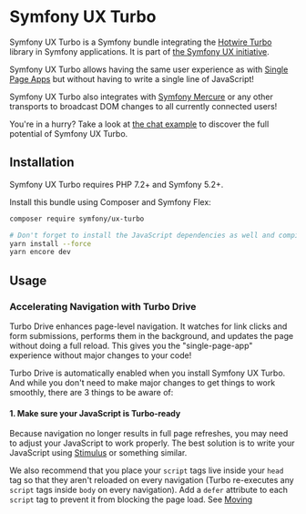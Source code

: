 # Symfony UX Turbo

Symfony UX Turbo is a Symfony bundle integrating the [Hotwire Turbo](https://turbo.hotwired.dev)
library in Symfony applications. It is part of [the Symfony UX initiative](https://symfony.com/ux).

Symfony UX Turbo allows having the same user experience as with [Single Page Apps](https://en.wikipedia.org/wiki/Single-page_application)
but without having to write a single line of JavaScript!

Symfony UX Turbo also integrates with [Symfony Mercure](https://symfony.com/doc/current/mercure.html)
or any other transports to broadcast DOM changes to all currently connected users!

You're in a hurry? Take a look at [the chat example](#sending-async-changes-using-mercure-a-chat)
to discover the full potential of Symfony UX Turbo.

## Installation

Symfony UX Turbo requires PHP 7.2+ and Symfony 5.2+.

Install this bundle using Composer and Symfony Flex:

```sh
composer require symfony/ux-turbo

# Don't forget to install the JavaScript dependencies as well and compile
yarn install --force
yarn encore dev
```

## Usage

### Accelerating Navigation with Turbo Drive

Turbo Drive enhances page-level navigation. It watches for link clicks and form submissions,
performs them in the background, and updates the page without doing a full reload.
This gives you the "single-page-app" experience without major changes to your code!

Turbo Drive is automatically enabled when you install Symfony UX Turbo. And while
you don't need to make major changes to get things to work smoothly, there are 3
things to be aware of:

#### 1. Make sure your JavaScript is Turbo-ready

Because navigation no longer results in full page refreshes, you may need to
adjust your JavaScript to work properly. The best solution is to write your
JavaScript using [Stimulus](https://stimulus.hotwired.dev/) or something similar.

We also recommend that you place your `script` tags live inside your `head` tag so
that they aren't reloaded on every navigation (Turbo re-executes any `script` tags
inside `body` on every navigation). Add a `defer` attribute to each `script` tag
to prevent it from blocking the page load. See
[Moving <script> inside <head> and the "defer" Attribute](https://symfony.com/blog/moving-script-inside-head-and-the-defer-attribute)
for more info.

#### 2. Reloading When a JavaScript/CSS File Changes

Turbo drive can automatically perform a full refresh if the content of one of
your CSS or JS files _changes_, to ensure that your users always have the latest
version.

To enable this, first verify that you have versioning enabled in Encore so that
your filenames change when the file contents change:

```js
// webpack.config.js

Encore.
    // ...
    .enableVersioning(Encore.isProduction())
```

Then add a `data-turbo-track="reload"` attribute to all of your `script` and
`link` tags:

```yml
# config/packages/webpack_encore.yaml
webpack_encore:
    # ...

    script_attributes:
        defer: true
        'data-turbo-track': reload
    link_attributes:
        'data-turbo-track': reload
```

For more info, see:
[Turbo: Reloading When Assets Change](https://turbo.hotwired.dev/handbook/drive#reloading-when-assets-change)

#### 3. Form Response Code Changes

Turbo Drive also converts form submissions to AJAX calls. To get it to work, you
_do_ need to adjust your code to return a 422 status code on a validation error
(instead of a 200).

If you're using Symfony 5.3, the new `renderForm()` shortcut takes care of this
automatically:

```php
/**
 * @Route("/product/new", name="product_new")
 */
public function newProduct(Request $request): Response
{
    $form = this->createForm(ProductFormType::class, null, [
        'action' => $this->generateUrl('product_new'),
    ]);
    $form->handleRequest($request);

    if ($form->isSubmitted() && $form->isValid()) {
        // save...

        return $this->redirectToRoute('product_list');
    );

    return $this->renderForm('product/new.html.twig', [
        'form' => $form,
    ]);
}
```

If you're _not_ using the `renderForm()` shortcut, adjust your code manually:

```diff
/**
 * @Route("/product/new")
 */
public function newProduct(Request $request): Response
{
    $form = $this->createForm(ProductFormType::class);
    $form->handleRequest($request);

    if ($form->isSubmitted() && $form->isValid()) {
        // save...
    }

+    $response = new Response(null, $form->isSubmitted() ? 422 : 200);

    return $this->render('product/new.html.twig', [
        'form' => $form->createView()
-    ]);
+    ], $response);
}
```

This changes the response status code to 422 on validation error, which tells Turbo
Drive that the form submit failed and it should re-render with the errors. You
can _also_ choose to change the success redirect status code from 302 (the default)
to 303 (`HTTP_SEE_OTHER`). That's not required for Turbo Drive, but 303 is "more
correct" for this situation.

> **NOTE:**
> When your form contains more than one submit button and, you want to check which of the buttons was clicked
> to adapt the program flow in your controller. You need to add a value to each button because
> Turbo Drive doesn't send element with empty value:

```php
$builder
    // ...
    ->add('save', SubmitType::class, [
        'label' => 'Create Task',
        'attr' => [
            'value' => 'create-task'
        ]
    ])
    ->add('saveAndAdd', SubmitType::class, [
        'label' => 'Save and Add',
        'attr' => [
            'value' => 'save-and-add'
        ]
    ]);
```

#### More Turbo Drive Info

[Read the Turbo Drive documentation](https://turbo.hotwired.dev/handbook/drive) to learn about the advanced features offered
by Turbo Drive.

### Decomposing Complex Pages with Turbo Frames

Once Symfony UX Turbo is installed, you can also leverage [Turbo Frames](https://turbo.hotwired.dev/handbook/introduction#turbo-frames-decompose-complex-pages):

```twig
{# home.html.twig #}
{% extends 'base.html.twig' %}

{% block body %}
    <turbo-frame id="the_frame_id">
        <a href="{{ path('another-page') }}">This block is scoped, the rest of the page will not change if you click here!</a>
    </turbo-frame>
{% endblock %}
```

```twig
{# another-page.html.twig #}
{% extends 'base.html.twig' %}

{% block body %}
    <div>This will be discarded</div>

    <turbo-frame id="the_frame_id">
        The content of this block will replace the content of the Turbo Frame!
        The rest of the HTML generated by this template (outside of the Turbo Frame) will be ignored.
    </turbo-frame>
{% endblock %}
```

The content of a frame can be lazy loaded:

```twig
{# home.html.twig #}
{% extends 'base.html.twig' %}

{% block body %}
    <turbo-frame id="the_frame_id" src="{{ path('block') }}">
        A placeholder.
    </turbo-frame>
{% endblock %}
```

In your controller, you can detect if the request has been triggered by a Turbo Frame, and retrieve the ID of this frame:

```php
// src/Controller/MyController.php
namespace App\Controller;

use Symfony\Component\HttpFoundation\Request;
use Symfony\Component\HttpFoundation\Response;
use Symfony\Component\Routing\Annotation\Route;

class MyController
{
    #[Route('/')]
    public function home(Request $request): Response
    {
        // Get the frame ID (will be null if the request hasn't been triggered by a Turbo Frame)
        $frameId = $request->headers->get('Turbo-Frame');

        // ...
    }
}
```

#### Writing Tests

Under the hood, Symfony UX Turbo relies on JavaScript to update the HTML page.
To test if your website works properly, you will have to write [UI tests](https://martinfowler.com/articles/practical-test-pyramid.html#UiTests).

Fortunately, we've got you covered! [Symfony Panther](https://github.com/symfony/panther) is a convenient testing tool
using real browsers to test your Symfony application. It shares the same API as BrowserKit, the functional testing tool shipped with Symfony.

[Install Symfony Panther](https://github.com/symfony/panther#installing-panther), and write a test for our Turbo Frame:

```php
// tests/TurboFrameTest.php
namespace App\Tests;

use Symfony\Component\Panther\PantherTestCase;

class TurboFrameTest extends PantherTestCase
{
    public function testFrame(): void
    {
        $client = self::createPantherClient();
        $client->request('GET', '/');

        $client->clickLink('This block is scoped, the rest of the page will not change if you click here!');
        $this->assertSelectorTextContains('body', 'This will replace the content of the Turbo Frame!');
    }
}
```

Run `bin/phpunit` to execute the test! Symfony Panther automatically starts your application with a web server
and tests it using Google Chrome or Firefox!

You can even watch changes happening in the browser by using: `PANTHER_NO_HEADLESS=1 bin/phpunit --debug`

[Read the Turbo Frames documentation](https://turbo.hotwired.dev/handbook/frames) to learn everything you can do using Turbo Frames.

### Coming Alive with Turbo Streams

Turbo Streams are a way for the server to send partial page updates to clients.
There are two main ways to receive the updates:

-   in response to a user action, for instance when the user submits a form;
-   asynchronously, by sending updates to clients using [Mercure](https://mercure.rocks),
    [WebSocket](https://developer.mozilla.org/en-US/docs/Web/API/WebSockets_API) and similar protocols.

#### Forms

Let's discover how to use Turbo Streams to enhance your [Symfony forms](https://symfony.com/doc/current/forms.html):

```php
// src/Controller/TaskController.php
namespace App\Controller;

// ...
use Symfony\Bundle\FrameworkBundle\Controller\AbstractController;
use Symfony\Component\HttpFoundation\Request;
use Symfony\Component\HttpFoundation\Response;
use Symfony\UX\Turbo\Stream\TurboStreamResponse;
use App\Entity\Task;

class TaskController extends AbstractController
{
    public function new(Request $request): Response
    {
        $form = $this->createForm(TaskType::class, new Task());

        $form->handleRequest($request);

        if ($form->isSubmitted() && $form->isValid()) {
            $task = $form->getData();
            // ... perform some action, such as saving the task to the database

            // 🔥 The magic happens here! 🔥
            if (TurboStreamResponse::STREAM_FORMAT === $request->getPreferredFormat()) {
                // If the request comes from Turbo, only send the HTML to update using a TurboStreamResponse
                return $this->render('task/success.stream.html.twig', ['task' => $task], new TurboStreamResponse());
            }

            // If the client doesn't support JavaScript, or isn't using Turbo, the form still works as usual.
            // Symfony UX Turbo is all about progressively enhancing your apps!
            return $this->redirectToRoute('task_success', [], Response::HTTP_SEE_OTHER);
        }

        // Symfony 5.3+
        return $this->renderForm('task/new.html.twig', [
            'form' => $form,
        ]);
    }
}
```

```twig
{# success.stream.html.twig #}

<turbo-stream action="replace" target="my_div_id">
    <template>
        The element having the id "my_div_id" will be replace by this block, without a full page reload!

        <div>The task "{{ task }}" has been created!</div>
    </template>
</turbo-stream>
```

Supported actions are `append`, `prepend`, `replace`, `update` and `remove`.
[Read the Turbo Streams documentation for more details](https://turbo.hotwired.dev/handbook/streams).

#### Sending Async Changes using Mercure: a Chat

Symfony UX Turbo also supports broadcasting HTML updates to all currently connected clients,
using the [Mercure](https://mercure.rocks) protocol or any other.

To illustrate this, let's build a chat system with **0 lines of JavaScript**!

Start by installing [the Mercure support](https://symfony.com/doc/current/mercure.html) on your project:

```sh
composer require symfony/ux-turbo-mercure
yarn install --force
yarn encore dev
```

The easiest way to have a working development (and production-ready) environment is to use [Symfony Docker](https://github.com/dunglas/symfony-docker/),
which comes with a Mercure hub integrated in the web server.

If you use Symfony Flex, the configuration has been generated for you, be sure to update the `MERCURE_URL` in
the `.env` file to point to a Mercure Hub (it's not necessary if you are using Symfony Docker).

Otherwise, configure Mercure Hub(s) to use:

```yaml
# config/packages/turbo.yaml
turbo:
    mercure:
        hubs: [default]
```

Let's create our chat:

```php
// src/Controller/ChatController.php
namespace App\Controller;

use Symfony\Bundle\FrameworkBundle\Controller\AbstractController;
use Symfony\Component\Form\Extension\Core\Type\SubmitType;
use Symfony\Component\Form\Extension\Core\Type\TextType;
use Symfony\Component\HttpFoundation\Request;
use Symfony\Component\HttpFoundation\Response;
use Symfony\Component\Mercure\HubInterface;

class ChatController extends AbstractController
{
    public function chat(Request $request, HubInterface $hub): Response
    {
        $form = $this->createFormBuilder()
            ->add('message', TextType::class, ['attr' => ['autocomplete' => 'off']])
            ->add('send', SubmitType::class)
            ->getForm();

        $emptyForm = clone $form; // Used to display an empty form after a POST request
        $form->handleRequest($request);

        if ($form->isSubmitted() && $form->isValid()) {
            $data = $form->getData();

            // 🔥 The magic happens here! 🔥
            // The HTML update is pushed to the client using Mercure
            $hub->publish(new Update(
                'chat',
                $this->renderView('chat/message.stream.html.twig', ['message' => $data['message']])
            ));

            // Force an empty form to be rendered below
            // It will replace the content of the Turbo Frame after a post
            $form = $emptyForm;
        }

        return $this->renderForm('chat/index.html.twig', [
            'form' => $form,
         ]);
    }
}
```

```twig
{# chat/index.html.twig #}
{% extends 'base.html.twig' %}

{% block body %}
    <h1>Chat</h1>

    <div id="messages" {{ turbo_stream_listen('chat') }}>
        {#
            The messages will be displayed here.
            "turbo_stream_listen()" automatically registers a Stimulus controller that subscribes to the "chat" topic as managed by the transport.
            All connected users will receive the new messages!
         #}
    </div>

    <turbo-frame id="message_form">
        {{ form(form) }}

        {#
            The form is displayed in a Turbo Frame, with this trick a new empty form is displayed after every post,
            but the rest of the page will not change.
        #}
    </turbo-frame>
{% endblock %}
```

```twig
{# chat/message.stream.html.twig #}

{# New messages received through the Mercure connection are appended to the div with the "messages" ID. #}
<turbo-stream action="append" target="messages">
    <template>
        <div>{{ message }}</div>
    </template>
</turbo-stream>
```

Keep in mind that you can use all features provided by Symfony Mercure, including [private updates](https://symfony.com/doc/current/mercure.html#authorization)
(to ensure that only authorized users will receive the updates) and [async dispatching with Symfony Messenger](https://symfony.com/doc/current/mercure.html#async-dispatching).

#### Broadcast Doctrine Entities Update

Symfony UX Turbo also comes with a convenient integration with Doctrine ORM.

With a single attribute, your clients can subscribe to creations, updates and deletions of entities:

```php
// src/Entity/Book.php
namespace App\Entity;

use Doctrine\ORM\Mapping as ORM;
use Symfony\UX\Turbo\Attribute\Broadcast;

/**
 * @ORM\Entity
 */
#[Broadcast] // 🔥 The magic happens here
class Book
{
    /**
     * @ORM\Column(type="integer")
     * @ORM\Id
     * @ORM\GeneratedValue(strategy="AUTO")
     */
    public ?int $id = null;

    /**
     * @ORM\Column
     */
    public string $title = '';
}
```

To subscribe to updates of an entity, pass it as parameter of the `turbo_stream_listen()` Twig helper:

```twig
<div id="book_{{ book.id }}" {{ turbo_stream_listen(book) }}></div>
```

Alternatively, you can subscribe to updates made to all entities of a given class by using its Fully Qualified Class Name:

```twig
<div id="books" {{ turbo_stream_listen('App\\Entity\\Book') }}></div>
```

Finally, create the template that will be rendered when an entity is created, modified or deleted:

```twig
{# templates/broadcast/Book.stream.html.twig #}

{% block create %}
    <turbo-stream action="append" target="books">
        <template>
            <div id="{{ 'book_' ~ id }}">{{ entity.title }} (#{{ id }})</div>
        </template>
    </turbo-stream>
{% endblock %}

{% block update %}
    <turbo-stream action="update" target="book_{{ id }}">
        <template>
            {{ entity.title }} (#{{ id }}, updated)
        </template>
    </turbo-stream>
{% endblock %}

{% block remove %}
    <turbo-stream action="remove" target="book_{{ id }}"></turbo-stream>
{% endblock %}
```

By convention, Symfony UX Turbo will look for a template named `templates/broadcast/{ClassName}.stream.html.twig`.
This template **must** contain at least 3 blocks: `create`, `update` and `remove` (they can be empty, but they must exist).

Every time an entity marked with the `Broadcast` attribute changes, Symfony UX Turbo will render the associated template
and will broadcast the changes to all connected clients.

Each block must contain a list of Turbo Stream actions. These actions will be automatically applied by Turbo to the DOM
tree of every connected client. Each template can contain as many actions as needed.

For instance, if the same entity is displayed on different pages, you can include all actions updating these different places
in the template.
Actions applying to non-existing DOM elements will simply be ignored.

The current entity, the string representation of its identifier(s), the action (`create`, `update` or `remove`) and options set on the `Broadcast` attribute
are passed to the template as variables: `entity`, `id`, `action` and `options`.

### Broadcast Conventions and Configuration

Because Symfony UX Turbo needs access to their identifier, entities have to either be managed
by Doctrine ORM, have a public property named `id`, or have a public method named `getId()`.

Symfony UX Turbo will look for a template named after mapping their Fully Qualified Class Names.
For example and by default, if a class marked with the `Broadcast` attribute is named `App\Entity\Foo`,
the corresponding template will be found in `templates/broadcast/Foo.stream.html.twig`.

It's possible to configure own namespaces are mapped to templates by using the `turbo.broadcast.entity_template_prefixes` configuration options.
The default is defined as such:

```yaml
# config/packages/turbo.yaml
turbo:
    broadcast:
        entity_template_prefixes:
            App\Entity\: broadcast/
```

Finally, it's also possible to explicitly set the template to use with the `template` parameter of the `Broadcast` attribute:

```php
#[Broadcast(template: 'my-template.stream.html.twig')]
class Book { /* ... */ }
```

### Broadcast Options

The `Broadcast` attribute comes with a set of handy options:

-   `transports` (`string[]`): a list of transports to broadcast to
-   `topics` (`string[]`): a list of topics to use, the default topic is derived from the FQCN of the entity and from its id
-   `template` (`string`): Twig template to render (see above)

Options are transport-sepcific.
When using Mercure, some extra options are supported:

-   `private` (`bool`): marks Mercure updates as private
-   `sse_id` (`string`): `id` field of the SSE
-   `sse_type` (`string`): `type` field of the SSE
-   `sse_retry` (`int`): `retry` field of the SSE

Example:

```php
// src/Entity/Book.php
namespace App\Entity;

use Symfony\UX\Turbo\Attribute\Broadcast;

#[Broadcast(template: 'foo.stream.html.twig', private: true)]
class Book
{
    // ...
}
```

### Using Multiple Transports

Symfony UX Turbo allows sending Turbo Streams updates using multiple transports.
For instance, it's possible to use several Mercure hubs with the following configuration:

```yaml
# config/packages/mercure.yaml
mercure:
    hubs:
        hub1:
            url: https://hub1.example.net/.well-known/mercure
            jwt: snip
        hub2:
            url: https://hub2.example.net/.well-known/mercure
            jwt: snip
```

```yaml
# config/packages/turbo.yaml
turbo:
    mercure:
        hubs: [hub1, hub2]
```

Use the appropriate Mercure `HubInterface` service to send a change using a specific transport:

```php
// src/Controller/MyController.php
namespace App\Controller;

use Symfony\Bundle\FrameworkBundle\Controller\AbstractController;
use Symfony\Component\HttpFoundation\Response;
use Symfony\Component\Mercure\HubInterface;
use Symfony\Component\Mercure\Update;

class MyController extends AbstractController
{
    public function publish(HubInterface $hub1): Response
    {
        $id = $hub1->publish(new Update('topic', 'content'));

        return new Response("Update #{$id} published.");
    }
}
```

Changes made to entities marked with the `#[Broadcast]` attribute will be sent using all configured transport by default.
You can specify the list of transports to use for a specific entity class using the `transports` parameter:

```php
// src/Entity/Book.php
namespace App\Entity;

use Symfony\UX\Turbo\Attribute\Broadcast;

#[Broadcast(transports: ['hub1', 'hub2'])]
/** ... */
class Book
{
    // ...
}
```

Finally, generate the HTML attributes registering the Stimulus controller
corresponding to your transport by passing an extra argument to `turbo_stream_listen()`:

```twig
<div id="messages" {{ turbo_stream_listen('App\Entity\Book', 'hub2') }}></div>
```

### Registering a Custom Transport

If you prefer using another protocol than Mercure, you can create custom transports:

```php
// src/Turbo/Broadcaster.php
namespace App\Turbo;

use Symfony\UX\Turbo\Attribute\Broadcast;
use Symfony\UX\Turbo\Broadcaster\BroadcasterInterface;

class Broadcaster implements BroadcasterInterface
{
    public function broadcast(object $entity, string $action): void
    {
        // This method will be called everytime an object marked with the #[Broadcast] attribute is changed
        $attribute = (new \ReflectionClass($entity))->getAttributes(Broadcast::class)[0] ?? null;
        // ...
    }
}
```

```php
// src/Turbo/TurboStreamListenRenderer.php
namespace App\Turbo;

use Symfony\Component\DependencyInjection\Attribute\AsTaggedItem;
use Symfony\UX\Turbo\Twig\TurboStreamListenRendererInterface;
use Symfony\WebpackEncoreBundle\Twig\StimulusTwigExtension;
use Twig\Environment;

#[AsTaggedItem(index: 'my-transport')]
class TurboStreamListenRenderer implements TurboStreamListenRendererInterface
{
    public function __construct(
        private StimulusTwigExtension $stimulusTwigExtension,
    ) {}

    /**
     * @param string|object $topic
     */
    public function renderTurboStreamListen(Environment $env, $topic): string
    {
        return $this->stimulusTwigExtension->renderStimulusController(
            $env,
            'your_stimulus_controller',
            [/* controller values such as topic */]
        );
    }
}
```

The broadcaster must be registered as a service tagged with `turbo.broadcaster` and the renderer must be tagged with `turbo.renderer.stream_listen`.
If you enabled [autoconfigure option](https://symfony.com/doc/current/service_container.html#the-autoconfigure-option) (it's the case by default), these tags will be added automatically because these classes implement the `BroadcasterInterface` and `TurboStreamListenRendererInterface` interfaces,
the related services will be.

## Backward Compatibility promise

This bundle aims at following the same Backward Compatibility promise as the Symfony framework:
[https://symfony.com/doc/current/contributing/code/bc.html](https://symfony.com/doc/current/contributing/code/bc.html)

However, it is currently considered
[**experimental**](https://symfony.com/doc/current/contributing/code/experimental.html),
meaning it is not bound to Symfony's BC policy for the moment.

## Credits

Symfony UX Turbo has been created by [Kévin Dunglas](https://dunglas.fr).
It has been inspired by [hotwired/turbo-rails](https://github.com/hotwired/turbo-rails)
and [sroze/live-twig](https://github.com/sroze/live-twig).
